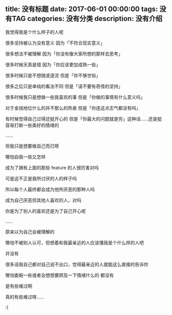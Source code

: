 title: 没有标题
date: 2017-06-01 00:00:00
tags: 没有TAG
categories: 没有分类
description: 没有介绍
---

我觉得我是个什么样子的人呢

很多坚持被认为没有意义 因为「不符合现实意义」

很多想法不被理解 因为「你没有像大家所想的那样去思考」

很多时候天真是错 因为「你应该更加成熟一些」

很多时候只是不想随波逐流 但是「你不够世俗」

很多之后只是单纯的看法不同 但是「请不要有奇怪的坚持」

很多时候我只是想做一些我喜欢的事 但是「你做的事情有什么意义吗」

对于金钱地位什么的并不那么的热衷 但是「你连这点志气都没有吗」

有时候觉得自己过得还挺开心的 但是「你最大的问题就是穷」这种话……还是挺容易打断一些美好的情绪的

……

但我只是想要做自己而已呀

哪怕自我一些又怎样

成为了拥有上面的那些 feature 的人很厉害对吗

可是这不正是我所讨厌的人的样子吗

所以每个人最终都会成为他所厌恶的那种人吗

成为自己厌恶但其他人喜欢的人，对吗

你是为了别人的喜欢还是为了自己开心呢

……

原来以为自己会被理解的

哪怕不被别人认可，但想着和我最亲近的人应该懂我是个什么样的人吧

并没有

很多话我自己都对自己说不出口，觉得最亲近的人就能这么直接的告诉你

哪怕委婉一些或者会想想要顾及一下情绪什么的 都没有

是有些难过啊

真的有些难过呀……

:(